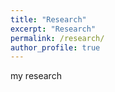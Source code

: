 ```yaml
---
title: "Research"
excerpt: "Research"
permalink: /research/
author_profile: true
---
```


my research